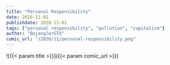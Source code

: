 ```yaml
---
title: "Personal Responsibility"
date: 2020-11-01
publishdate: 2020-11-01
tags: ["personal responsibility", "pollution", "capitalism"]
author: "BojanglerGTX"
comic_url: "/2020/11/personal-responsibility.png"
---
```


![{{< param title >}}]({{< param comic_url >}})